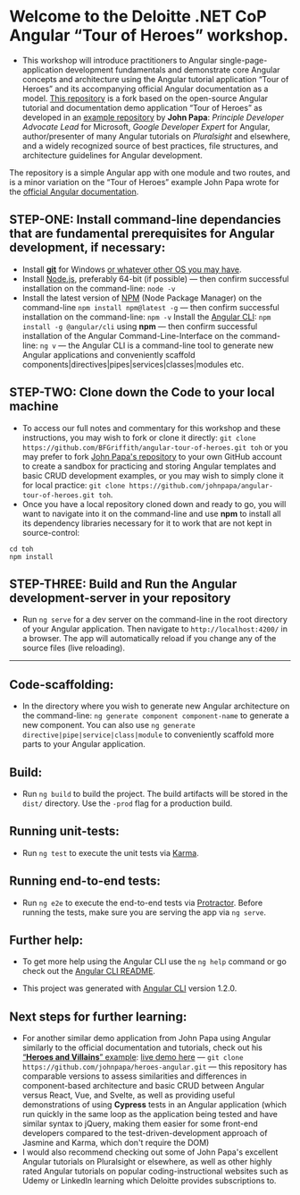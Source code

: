 # Welcome to the Deloitte .NET CoP Angular “Tour of Heroes” workshop.
* This workshop will introduce practitioners to Angular single-page-application development fundamentals and demonstrate core Angular concepts and architecture using the Angular tutorial application “Tour of Heroes” and its accompanying official Angular documentation as a model.
[This repository](https://github.com/BFGriffith/angular-tour-of-heroes) is a fork based on the open-source Angular tutorial and documentation demo application “Tour of Heroes” as developed in an [example repository](https://github.com/johnpapa/angular-tour-of-heroes) by **John Papa**: *Principle Developer Advocate Lead* for Microsoft, *Google Developer Expert* for Angular, author/presenter of many Angular tutorials on *Pluralsight* and elsewhere, and a widely recognized source of best practices, file structures, and architecture guidelines for Angular development.

The repository is a simple Angular app with one module and two routes, and is a minor variation on the “Tour of Heroes” example John Papa wrote for the [official Angular documentation](https://angular.io/tutorial).

## STEP-ONE: Install command-line dependancies that are fundamental prerequisites for Angular development, if necessary:
* Install [**git**](https://git-scm.com/download/win) for Windows [or whatever other OS you may have](https://git-scm.com/book/en/v2/Getting-Started-Installing-Git).
* Install [Node.js](https://nodejs.org/en/download/), preferably 64-bit (if possible) — then confirm successful installation on the command-line: `node -v`
* Install the latest version of [NPM](https://www.npmjs.com/get-npm) (Node Package Manager) on the command-line `npm install npm@latest -g` — then confirm successful installation on the command-line: `npm -v`
Install the [Angular CLI](https://cli.angular.io/): `npm install -g @angular/cli` using **npm** — then confirm successful installation of the Angular Command-Line-Interface on the command-line: `ng v` — the Angular CLI is a command-line tool to generate new Angular applications and conveniently scaffold components|directives|pipes|services|classes|modules etc.

## STEP-TWO: Clone down the Code to your local machine
* To access our full notes and commentary for this workshop and these instructions, you may wish to fork or clone it directly: `git clone https://github.com/BFGriffith/angular-tour-of-heroes.git toh` or you may prefer to fork [John Papa's repository](https://github.com/johnpapa/angular-tour-of-heroes) to your own GitHub account to create a sandbox for practicing and storing Angular templates and basic CRUD development examples, or you may wish to simply clone it for local practice: `git clone https://github.com/johnpapa/angular-tour-of-heroes.git toh`.
* Once you have a local repository cloned down and ready to go, you will want to navigate into it on the command-line and use **npm** to install all its dependency libraries necessary for it to work that are not kept in source-control:
```
cd toh
npm install
```

## STEP-THREE: Build and Run the Angular development-server in your repository
* Run `ng serve` for a dev server on the command-line in the root directory of your Angular application. Then navigate to `http://localhost:4200/` in a browser. The app will automatically reload if you change any of the source files (live reloading).

---

## Code-scaffolding:
* In the directory where you wish to generate new Angular architecture on the command-line: `ng generate component component-name` to generate a new component. You can also use `ng generate directive|pipe|service|class|module` to conveniently scaffold more parts to your Angular application.

## Build:
* Run `ng build` to build the project. The build artifacts will be stored in the `dist/` directory. Use the `-prod` flag for a production build.

## Running unit-tests:
* Run `ng test` to execute the unit tests via [Karma](https://karma-runner.github.io).

## Running end-to-end tests:
* Run `ng e2e` to execute the end-to-end tests via [Protractor](http://www.protractortest.org/).
Before running the tests, make sure you are serving the app via `ng serve`.

## Further help:
* To get more help using the Angular CLI use the `ng help` command or go check out the [Angular CLI README](https://github.com/angular/angular-cli/blob/master/README.md).

* This project was generated with [Angular CLI](https://github.com/angular/angular-cli) version 1.2.0.

## Next steps for further learning:
* For another similar demo application from John Papa using Angular similarly to the official documentation and tutorials, check out his [“**Heroes and Villains**” example](https://github.com/johnpapa/heroes-angular): [live demo here](https://papa-heroes-angular.azurewebsites.net/heroes) — `git clone https://github.com/johnpapa/heroes-angular.git` — this repository has comparable versions to assess similarities and differences in component-based architecture and basic CRUD between Angular versus React, Vue, and Svelte, as well as providing useful demonstrations of using **Cypress** tests in an Angular application (which run quickly in the same loop as the application being tested and have similar syntax to jQuery, making them easier for some front-end developers compared to the test-driven-development approach of Jasmine and Karma, which don't require the DOM)
* I would also recommend checking out some of John Papa's excellent Angular tutorials on Pluralsight or elsewhere, as well as other highly rated Angular tutorials on popular coding-instructional websites such as Udemy or LinkedIn learning which Deloitte provides subscriptions to.
